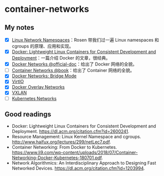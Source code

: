 # container-networks

## My notes

- [x] [Linux Network Namespaces](linux-netns.md)：Rosen 带我们过一遍 Linux namespaces 和 cgroups 的原理、应用和实现。
- [x] [Docker: Lightweight Linux Containers for Consistent Development and Deployment](docker-intro.md)：一篇介绍 Docker 的文章，很经典。
- [x] [Docker Networks @official-doc](docker-networks.md)：给出了 Docker 网络的全貌。
- [ ] [Container Networks @book](container-networks.md)：给出了 Container 网络的全貌。
- [x] [Docker Networks: Bridge Mode](docker-bridge.md)
- [x] [VirtIO](virtio.md)
- [x] [Docker Overlay Networks](docker-overlay-networks.md)
- [x] [VXLAN](vxlan.md)
- [ ] [Kubernetes Networks](k8s-networks.md)

## Good readings

- Docker: Lightweight Linux Containers for Consistent Development and Deployment. https://dl.acm.org/citation.cfm?id=2600241.
- Resource Management: Linux Kernel Namespace and cgroups. http://www.haifux.org/lectures/299/netLec7.pdf.
- Container Networking: From Docker to Kubernetes. https://www.li9.com/wp-content/uploads/2018/07/Container-Networking-Docker-Kubernetes-180701.pdf.
- Network Algorithmics: An Interdisciplinary Approach to Designing Fast Networked Devices. https://dl.acm.org/citation.cfm?id=1203994.
